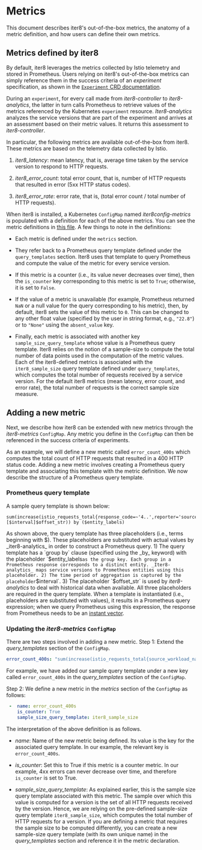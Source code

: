 # Metrics

This document describes iter8's out-of-the-box metrics, the anatomy of a metric definition, and how users can define their own metrics.

## Metrics defined by iter8

By default, iter8 leverages the metrics collected by Istio telemetry and stored in Prometheus. Users relying on iter8's out-of-the-box metrics can simply reference them in the success criteria of an _experiment_ specification, as shown in the [`Experiment` CRD documentation](iter8_crd.md).

During an `experiment`, for every call made from  _iter8-controller_ to _iter8-analytics_, the latter in turn calls Prometheus to retrieve values of the metrics referenced by the Kubernetes `experiment` resource. _Iter8-analytics_ analyzes the service versions that are part of the experiment and arrives at an assessment based on their metric values. It returns this assessment to _iter8-controller_.

In particular, the following metrics are available out-of-the-box from iter8. These metrics are based on the telemetry data collected by Istio. 

1. _iter8_latency_: mean latency, that is, average time taken by the service version to respond to HTTP requests.

2. _iter8_error_count_: total error count, that is, number of HTTP requests that resulted in error (5xx HTTP status codes).

3. _iter8_error_rate_: error rate, that is, (total error count / total number of HTTP requests).

When iter8 is installed, a Kubernetes `ConfigMap` named _iter8config-metrics_ is populated with a definition for each of the above metrics. You can see the metric definitions in [this file](https://raw.githubusercontent.com/iter8-tools/iter8-controller/v0.0.1/install/helm/iter8-controller/templates/metrics/iter8_metrics.yaml). A few things to note in the definitions:

- Each metric is defined under the `metrics` section.

- They refer back to a Prometheus query template defined under the `query_templates` section. Iter8 uses that template to query Prometheus and compute the value of the metric for every service version.

- If this metric is a counter (i.e., its value never decreases over time), then the `is_counter` key corresponding to this metric is set to `True`; otherwise, it is set to `False`.

- If the value of a metric is unavailable (for example, Prometheus returned `NaN` or a null value for the query corresponding to his metric), then, by default, iter8 sets the value of this metric to `0`. This can be changed to any other float value (specified by the user in string format, e.g., `"22.8"`) or to `"None"` using the `absent_value` key.

- Finally, each metric is associated with another key `sample_size_query_template` whose value is a Prometheus query template. Iter8 relies on the notion of a sample-size to compute the total number of data points used in the computation of the metric values. Each of the iter8-defined metrics is associated with the `iter8_sample_size` query template defined under `query_templates`, which computes the total number of requests received by a service version. For the default iter8 metrics (mean latency, error count, and error rate), the total number of requests is the correct sample size measure.

## Adding a new metric

Next, we describe how iter8 can be extended with new metrics through the _iter8-metrics_ `ConfigMap`. Any metric you define in the `ConfigMap` can then be referenced in the success criteria of experiments.

As an example, we will define a new metric called `error_count_400s` which computes the total count of HTTP requests that resulted in a 400 HTTP status code.
Adding a new metric involves creating a Prometheus query template and associating this template with the metric definition.  We now describe the structure of a Prometheus query template.

### Prometheus query template

A sample query template is shown below:

```
sum(increase(istio_requests_total{response_code=~'4..',reporter='source'}[$interval]$offset_str)) by ($entity_labels)
```

As shown above, the query template has three placeholders (i.e., terms beginning with $). These placeholders are substituted with actual values by _iter8-analytics_ in order to construct a Prometheus query. 1) The query template has a `group by` clause (specified using the _by_ keyword) with the placeholder `$entity_labels` as the group key. Each group in a Prometheus response corresponds to a distinct entity. _Iter8-analytics_ maps service versions to Prometheus entities using this placeholder. 2) The time period of aggregation is captured by the placeholder `$interval`. 3) The placeholder `$offset_str` is used by _iter8-analytics_ to deal with historical data when available. All three placeholders are required in the query template. When a template is instantiated (i.e., placeholders are substituted with values), it results in a Prometheus query expression; when we query Prometheus using this expression, the response from Prometheus needs  to be an [instant vector](https://prometheus.io/docs/prometheus/latest/querying/basics/).


### Updating the _iter8-metrics_ `ConfigMap`

There are two steps involved in adding a new metric. Step 1: Extend the _query_templates_ section of the `ConfigMap`.

```yaml
error_count_400s: "sum(increase(istio_requests_total{source_workload_namespace!='knative-serving',response_code=~'4..',reporter='source'}[$interval]$offset_str)) by ($entity_labels)"
```

For example, we have added our sample query template under a new key called `error_count_400s` in the _query_templates_ section of the `ConfigMap`.

Step 2: We define a new metric in the _metrics_ section of the `ConfigMap` as follows:

```yaml
 -  name: error_count_400s
    is_counter: True
    sample_size_query_template: iter8_sample_size
```

The interpretation of the above definition is as follows.

  - _name_: Name of the new metric being defined. Its value is the key for the associated query template. In our example, the relevant key is `error_count_400s`.

  - _is_counter_: Set this to True if this metric is a counter metric. In our example, 4xx errors can never decrease over time, and therefore `is_counter` is set to True. 

  - _sample_size_query_template_: As explained earlier, this is the sample size query template associated with this metric. The sample over which this value is computed for a version is the set of all HTTP requests received by the version. Hence, we are relying on the pre-defined sample-size query template `iter8_sample_size`, which computes the total number of HTTP requests for a version. If you are defining a metric that requires the sample size to be computed differently, you can create a new sample-size query template (with its own unique name) in the _query_templates_ section and reference it in the metric declaration.
